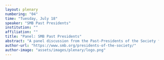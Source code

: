 ```yaml
---
layout: plenary
numbering: "04"
time: "Tuesday, July 18"
speaker: "SMB Past Presidents"
institution: ""
affiliation: ""
title: "Panel: SMB Past Presidents"
abstract: "A panel discussion from the Past-Presidents of the Society for Mathematical Biology including John Tyson, Leon Glass, Alan Hastings, Lou Gross, Avner Friedman, Fred Adler, Santiago Schnell, Denise Kirschner, Jane Heffernan, Heiko Enderling, Simon Levin, Stuart Kauffman, Leah Edelstein-Keshet, Mark Chaplain, Gerda de Vries, Alexander Anderson."
author-url: "https://www.smb.org/presidents-of-the-society/"
author-image: "assets/images/plenary/logo.png"
---
```

